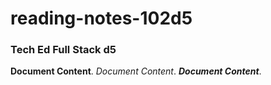 # reading-notes-102d5
### Tech Ed Full Stack d5

**Document Content**. 
*Document Content*. 
_**Document Content**_. 
